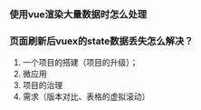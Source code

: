 ### 使用vue渲染大量数据时怎么处理


### 页面刷新后vuex的state数据丢失怎么解决？


1. 一个项目的搭建（项目的升级）；
2. 微应用
3. 项目的治理
4. 需求（版本对比、表格的虚拟滚动）